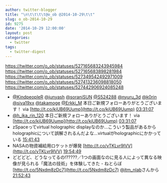 ```yaml
---
author: twitter-blogger
title: "\n\t\t\t\t@o_ob @2014-10-29\t\t"
slug: o_ob-2014-10-29
id: 9275
date: '2014-10-29 12:00:00'
layout: post
categories:
  - twitter
tags:
  - twitter-digest
---
```


https://twitter.com/o_ob/statuses/527165683243945984 https://twitter.com/o_ob/statuses/527165683898281984 https://twitter.com/o_ob/statuses/527349542492971009 https://twitter.com/o_ob/statuses/527413236098818050 https://twitter.com/o_ob/statuses/527442906924085248  

*   [@KindpeopleR](https://twitter.com/KindpeopleR) [@junyash](https://twitter.com/junyash) [@soraniSUN](https://twitter.com/soraniSUN) [@S524288](https://twitter.com/S524288) [@nyuru_3d](https://twitter.com/nyuru_3d) [@k0rin](https://twitter.com/k0rin) [@siva19xx](https://twitter.com/siva19xx) [@takamoge](https://twitter.com/takamoge) [@Erkki_M](https://twitter.com/Erkki_M) 本日ご新規フォローありがとうございます！ via [http://t.co/kiUB69Uump](http://t.co/kiUB69Uump) [03:31:07](https://twitter.com/o_ob/statuses/527165683243945984)
*   [@h_ika_rin_120](https://twitter.com/h_ika_rin_120) 本日ご新規フォローありがとうございます！ via [http://t.co/kiUB69Uump](http://t.co/kiUB69Uump) [03:31:07](https://twitter.com/o_ob/statuses/527165683898281984)
*   zSpaceってvirtual holographic displayなのか...こういう製品があるからholographicについて誤解されるんだよな…virtualがholographicにかかっている [15:41:43](https://twitter.com/o_ob/statuses/527349542492971009)
*   NASAの物資補給用ロケットが爆発 [http://t.co/vTKLvr9lVV](http://t.co/vTKLvr9lVV) [19:54:49](https://twitter.com/o_ob/statuses/527413236098818050)
*   どどどど、どうなってるの!?????／1つの画面なのに見る人によって異なる映像が見られる「魔法の技術」を体験してきた - ねとらぼ [http://t.co/5Nxdm8zDc7](http://t.co/5Nxdm8zDc7) [@itm_nlab](https://twitter.com/itm_nlab)さんから [21:52:43](https://twitter.com/o_ob/statuses/527442906924085248)